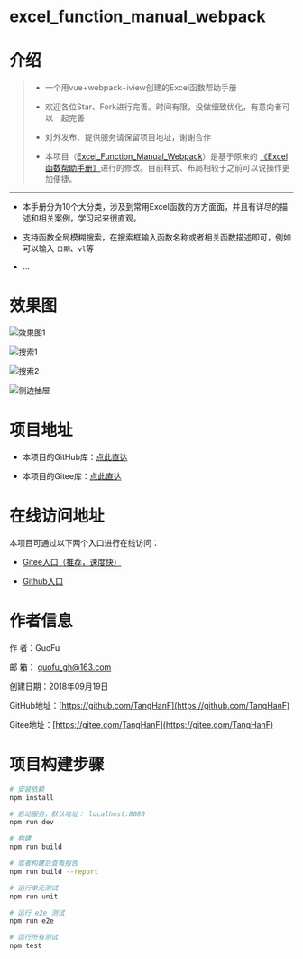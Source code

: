 # excel_function_manual_webpack

# 介绍

> - 一个用vue+webpack+iview创建的Excel函数帮助手册
>
> - 欢迎各位Star、Fork进行完善。时间有限，没做细致优化，有意向者可以一起完善
>
> - 对外发布、提供服务请保留项目地址，谢谢合作
>
> - 本项目（[Excel_Function_Manual_Webpack](https://tanghanf.gitee.io/excel_function_manual/)）是基于原来的 [《Excel函数帮助手册》](https://github.com/TangHanF/excel_function_manual/)进行的修改。目前样式、布局相较于之前可以说操作更加便捷。

-----

- 本手册分为10个大分类，涉及到常用Excel函数的方方面面，并且有详尽的描述和相关案例，学习起来很直观。

- 支持函数全局模糊搜索，在搜索框输入函数名称或者相关函数描述即可，例如可以输入 `日期`、`vl`等

- ...


# 效果图

![效果图1](https://ws4.sinaimg.cn/large/006tNbRwly1fvhanoqhojj31kw0umjw1.jpg)

![搜索1](https://ws2.sinaimg.cn/large/006tNbRwly1fvha2v4depj31kw0ugk11.jpg)

![搜索2](https://ws2.sinaimg.cn/large/006tNbRwly1fvha3jz3luj31kw0uc7cy.jpg)

![侧边抽屉](https://ws3.sinaimg.cn/large/006tNbRwly1fvha46rgktj31kw0v07hc.jpg)

# 项目地址

- 本项目的GitHub库：[点此直达](https://github.com/TangHanF/excel_function_manual_webpack)

- 本项目的Gitee库：[点此直达](https://gitee.com/TangHanF/excel_function_manual_webpack)

# 在线访问地址

本项目可通过以下两个入口进行在线访问：

- [Gitee入口（推荐，速度快）](https://tanghanf.gitee.io/excel_function_manual_webpack/)

- [Github入口](https://tanghanf.github.io/excel_function_manual_webpack/)

# 作者信息

作 者：GuoFu

邮 箱： guofu_gh@163.com

创建日期：2018年09月19日

GitHub地址：[https://github.com/TangHanF](https://github.com/TangHanF)

Gitee地址：[https://gitee.com/TangHanF](https://gitee.com/TangHanF)


# 项目构建步骤

``` bash
# 安装依赖
npm install

# 启动服务，默认地址： localhost:8080
npm run dev

# 构建
npm run build

# 或者构建后查看报告
npm run build --report

# 运行单元测试
npm run unit

# 运行 e2e 测试
npm run e2e

# 运行所有测试
npm test
```

